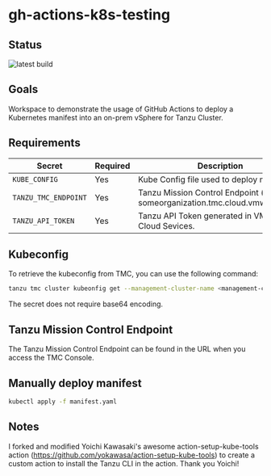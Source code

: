 # gh-actions-k8s-testing

## Status

![latest build](https://github.com/dewab/gh-actions-k8s-testing/actions/workflows/k8s_deploy.yml/badge.svg)

## Goals

Workspace to demonstrate the usage of GitHub Actions to deploy a Kubernetes manifest into an on-prem vSphere for Tanzu Cluster.

## Requirements

|Secret|Required|Description|
|---|---|---|
|`KUBE_CONFIG`|Yes|Kube Config file used to deploy manifest.|
|`TANZU_TMC_ENDPOINT`|Yes|Tanzu Mission Control Endpoint (ex. someorganization.tmc.cloud.vmware.com).|
|`TANZU_API_TOKEN`|Yes|Tanzu API Token generated in VMware Cloud Sevices.|

## Kubeconfig

To retrieve the kubeconfig from TMC, you can use the following command:

```bash
tanzu tmc cluster kubeonfig get --management-cluster-name <management-cluster-name> --provisioner <provisioner> <cluster-name>
```

The secret does not require base64 encoding.

## Tanzu Mission Control Endpoint

The Tanzu Mission Control Endpoint can be found in the URL when you access the TMC Console.

## Manually deploy manifest

```bash
kubectl apply -f manifest.yaml
```

## Notes

I forked and modified Yoichi Kawasaki's awesome action-setup-kube-tools action (<https://github.com/yokawasa/action-setup-kube-tools>) to create a custom action to install the Tanzu CLI in the action.  Thank you Yoichi!
